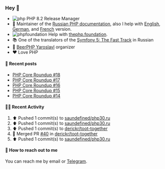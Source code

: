 ### Hey 👋

- ![php](https://user-images.githubusercontent.com/4685504/174548850-037dfd35-3b33-4154-9c50-95efd45ba66a.png) PHP 8.2 Release Manager
- 📖 Maintainer of the [Russian PHP documentation](https://github.com/php/doc-ru), also I help with [English](https://github.com/php/doc-en), [German](https://github.com/php/doc-de), and [French](https://github.com/php/doc-fr) version.
- ![phpfoundation](https://user-images.githubusercontent.com/4685504/174548733-72f62c18-f57e-47a6-8201-cb3d87e06b98.png) Help with [thephp.foundation](https://github.com/ThePHPF/thephp.foundation).
- 📚 One of the translators of
  the [Symfony 5: The Fast Track](https://symfony.com/doc/current/the-fast-track/ru/index.html)
  in Russian
- 🍻 [BeerPHP Yaroslavl](https://github.com/beerphp/yaroslavl) organizer
- ❤️ Love PHP

#### 📜 Recent posts

<!-- BLOG-POST-LIST:START -->
- [PHP Core Roundup #18](https://thephp.foundation/blog/2023/11/01/php-core-roundup-18/)
- [PHP Core Roundup #17](https://thephp.foundation/blog/2023/10/01/php-core-roundup-17/)
- [PHP Core Roundup #16](https://thephp.foundation/blog/2023/09/01/php-core-roundup-16/)
- [PHP Core Roundup #15](https://thephp.foundation/blog/2023/08/01/php-core-roundup-15/)
- [PHP Core Roundup #14](https://thephp.foundation/blog/2023/07/01/php-core-roundup-14/)
<!-- BLOG-POST-LIST:END -->

#### 👨‍💻 Recent Activity

<!--RECENT_ACTIVITY:start-->
1. ⬆️ Pushed 1 commit(s) to [saundefined/php30.ru](https://github.com/saundefined/php30.ru)<br>
2. ⬆️ Pushed 1 commit(s) to [saundefined/php30.ru](https://github.com/saundefined/php30.ru)<br>
3. ⬆️ Pushed 1 commit(s) to [derickr/toot-together](https://github.com/derickr/toot-together)<br>
4. 🎉 Merged PR [#40](https://github.com/derickr/toot-together/pull/40) in [derickr/toot-together](https://github.com/derickr/toot-together)<br>
5. ⬆️ Pushed 1 commit(s) to [saundefined/php30.ru](https://github.com/saundefined/php30.ru)<br>
<!--RECENT_ACTIVITY:end-->

#### 💌 How to reach out to me

You can reach me by email or [Telegram](https://t.me/saundefined).
